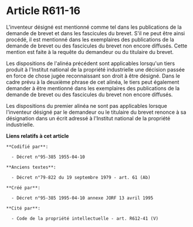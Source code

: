 # Article R611-16

L'inventeur désigné est mentionné comme tel dans les publications de la demande de brevet et dans les fascicules du brevet.
S'il ne peut être ainsi procédé, il est mentionné dans les exemplaires des publications de la demande de brevet ou des
fascicules du brevet non encore diffusés. Cette mention est faite à la requête du demandeur ou du titulaire du brevet.

Les dispositions de l'alinéa précédent sont applicables lorsqu'un tiers produit à l'Institut national de la propriété
industrielle une décision passée en force de chose jugée reconnaissant son droit à être désigné. Dans le cadre prévu à la
deuxième phrase de cet alinéa, le tiers peut également demander à être mentionné dans les exemplaires des publications de la
demande de brevet ou des fascicules du brevet non encore diffusés.

Les dispositions du premier alinéa ne sont pas applicables lorsque l'inventeur désigné par le demandeur ou le titulaire du
brevet renonce à sa désignation dans un écrit adressé à l'Institut national de la propriété industrielle.

**Liens relatifs à cet article**

	**Codifié par**:

	  - Décret n°95-385 1955-04-10

	**Anciens textes**:

	  - Décret n°79-822 du 19 septembre 1979 - art. 61 (Ab)

	**Créé par**:

	  - Décret n°95-385 1995-04-10 annexe JORF 13 avril 1995

	**Cité par**:

	  - Code de la propriété intellectuelle - art. R612-41 (V)
